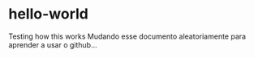 # hello-world
Testing how this works
Mudando esse documento aleatoriamente para aprender a usar o github...

